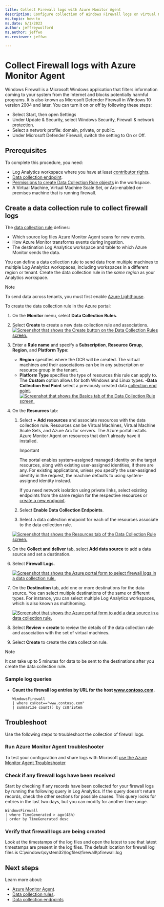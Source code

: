 ```yaml
---
title: Collect Firewall logs with Azure Monitor Agent
description: Configure collection of Windows Firewall logs on virtual machines with Azure Monitor Agent.
ms.topic: how-to
ms.date: 6/1/2023
author: jeffreywolford
ms.author: jeffwo
ms.reviewer: jeffwo

---
```


# Collect Firewall logs with Azure Monitor Agent
Windows Firewall is a Microsoft Windows application that filters information coming to your system from the Internet and blocks potentially harmful programs. It is also known as Microsoft Defender Firewall in Windows 10 version 2004 and later. You can turn it on or off by following these steps:
- Select Start, then open Settings
- Under Update & Security, select Windows Security, Firewall & network protection.
- Select a network profile: domain, private, or public.
- Under Microsoft Defender Firewall, switch the setting to On or Off.

## Prerequisites
To complete this procedure, you need: 
- Log Analytics workspace where you have at least [contributor rights](../logs/manage-access.md#azure-rbac).
- [Data collection endpoint](../essentials/data-collection-endpoint-overview.md#create-a-data-collection-endpoint).
- [Permissions to create Data Collection Rule objects](../essentials/data-collection-rule-overview.md#permissions) in the workspace.
- A Virtual Machine, Virtual Machine Scale Set, or Arc-enabled on-premises machine that is running firewall. 

## Create a data collection rule to collect firewall logs
The [data collection rule](../essentials/data-collection-rule-overview.md) defines: 
- Which source log files Azure Monitor Agent scans for new events.
- How Azure Monitor transforms events during ingestion.
- The destination Log Analytics workspace and table to which Azure Monitor sends the data.

You can define a data collection rule to send data from multiple machines to multiple Log Analytics workspaces, including workspaces in a different region or tenant. Create the data collection rule in the *same region* as your Analytics workspace.

> [!NOTE]
> To send data across tenants, you must first enable [Azure Lighthouse](../../lighthouse/overview.md).

To create the data collection rule in the Azure portal:
1. On the **Monitor** menu, select **Data Collection Rules**.
1. Select **Create** to create a new data collection rule and associations.
    [ ![Screenshot that shows the Create button on the Data Collection Rules screen.](media/data-collection-rule-azure-monitor-agent/data-collection-rules-updated.png) ](media/data-collection-rule-azure-monitor-agent/data-collection-rules-updated.png#lightbox)
1. Enter a **Rule name** and specify a **Subscription**, **Resource Group**, **Region**, and **Platform Type**:
    - **Region** specifies where the DCR will be created. The virtual machines and their associations can be in any subscription or resource group in the tenant.
    - **Platform Type** specifies the type of resources this rule can apply to. The **Custom** option allows for both Windows and Linux types.
    -**Data Collection End Point** select a previously created data [collection end point](../essentials/data-collection-endpoint-overview.md).
    [ ![Screenshot that shows the Basics tab of the Data Collection Rule screen.](media/data-collection-rule-azure-monitor-agent/data-collection-rule-basics-updated.png) ](media/data-collection-rule-azure-monitor-agent/data-collection-rule-basics-updated.png#lightbox)
1. On the **Resources** tab: 
    1. Select **+ Add resources** and associate resources with the data collection rule. Resources can be Virtual Machines, Virtual Machine Scale Sets, and Azure Arc for servers. The Azure portal installs Azure Monitor Agent on resources that don't already have it installed. 

        > [!IMPORTANT]
        > The portal enables system-assigned managed identity on the target resources, along with existing user-assigned identities, if there are any. For existing applications, unless you specify the user-assigned identity in the request, the machine defaults to using system-assigned identity instead.
    
        If you need network isolation using private links, select existing endpoints from the same region for the respective resources or [create a new endpoint](../essentials/data-collection-endpoint-overview.md).
    1. Select **Enable Data Collection Endpoints**.
    1. Select a data collection endpoint for each of the resources associate to the data collection rule.

    [ ![Screenshot that shows the Resources tab of the Data Collection Rule screen.](media/data-collection-rule-azure-monitor-agent/data-collection-rule-virtual-machines-with-endpoint.png) ](media/data-collection-rule-azure-monitor-agent/data-collection-rule-virtual-machines-with-endpoint.png#lightbox)

1. On the **Collect and deliver** tab, select **Add data source** to add a data source and set a destination.
1. Select **Firewall Logs**.

    [ ![Screenshot that shows the Azure portal form to select firewall logs in a data collection rule.](media/data-collection-rule-azure-monitor-agent/firewall-data-collection-rule.png)](media/data-collection-rule-azure-monitor-agent/firewall-data-collection-rule.png#lightbox)

1. On the **Destination** tab, add one or more destinations for the data source. You can select multiple destinations of the same or different types. For instance, you can select multiple Log Analytics workspaces, which is also known as multihoming.

    [ ![Screenshot that shows the Azure portal form to add a data source in a data collection rule.](media/data-collection-rule-azure-monitor-agent/data-collection-rule-destination.png) ](media/data-collection-rule-azure-monitor-agent/data-collection-rule-destination.png#lightbox)

1. Select **Review + create** to review the details of the data collection rule and association with the set of virtual machines.
1. Select **Create** to create the data collection rule.

> [!NOTE]
> It can take up to 5 minutes for data to be sent to the destinations after you create the data collection rule.


### Sample log queries

- **Count the firewall log entries by URL for the host www.contoso.com.**
    
    ```kusto
    WindowsFirewall 
    | where csHost=="www.contoso.com" 
    | summarize count() by csUriStem
    ```

## Troubleshoot
Use the following steps to troubleshoot the collection of firewall logs. 

### Run Azure Monitor Agent troubleshooter
To test your configuration and share logs with Microsoft [use the Azure Monitor Agent Troubleshooter](./use-azure-monitor-agent-troubleshooter)

### Check if any firewall logs have been received
Start by checking if any records have been collected for your firewall logs by running the following query in Log Analytics. If the query doesn't return records, check the other sections for possible causes. This query looks for entries in the last two days, but you can modify for another time range.

``` kusto
WindowsFirewall
| where TimeGenerated > ago(48h)
| order by TimeGenerated desc
```

### Verify that firewall logs are being created
Look at the timestamps of the log files and open the latest to see that latest timestamps are present in the log files. The default location for firewall log files is C:\windows\system32\logfiles\firewall\pfirewall.log

## Next steps
Learn more about: 
- [Azure Monitor Agent](azure-monitor-agent-overview.md).
- [Data collection rules](../essentials/data-collection-rule-overview.md).
- [Data collection endpoints](../essentials/data-collection-endpoint-overview.md)
